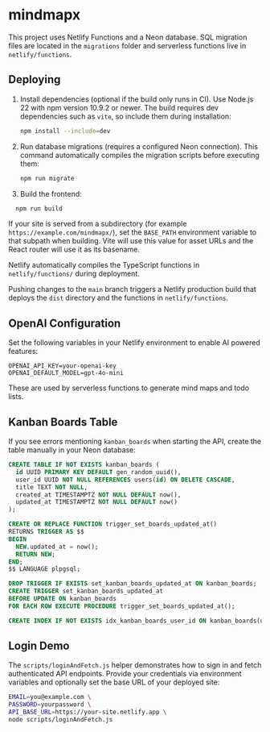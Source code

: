 # mindmapx

This project uses Netlify Functions and a Neon database. SQL migration files are located in the `migrations` folder and serverless functions live in `netlify/functions`.

## Deploying

1. Install dependencies (optional if the build only runs in CI). Use Node.js 22
   with npm version 10.9.2 or newer. The build requires dev dependencies such as
   `vite`, so include them during installation:
   ```bash
   npm install --include=dev
   ```
2. Run database migrations (requires a configured Neon connection). This command
   automatically compiles the migration scripts before executing them:
   ```bash
   npm run migrate
   ```
3. Build the frontend:
```bash
  npm run build
```

If your site is served from a subdirectory (for example
`https://example.com/mindmapx/`), set the `BASE_PATH` environment variable to
that subpath when building. Vite will use this value for asset URLs and the
React router will use it as its basename.

Netlify automatically compiles the TypeScript functions in
`netlify/functions/` during deployment.

Pushing changes to the `main` branch triggers a Netlify production build that deploys the `dist` directory and the functions in `netlify/functions`.

## OpenAI Configuration

Set the following variables in your Netlify environment to enable AI powered features:

```
OPENAI_API_KEY=your-openai-key
OPENAI_DEFAULT_MODEL=gpt-4o-mini
```

These are used by serverless functions to generate mind maps and todo lists.

## Kanban Boards Table

If you see errors mentioning `kanban_boards` when starting the API, create the table manually in your Neon database:

```sql
CREATE TABLE IF NOT EXISTS kanban_boards (
  id UUID PRIMARY KEY DEFAULT gen_random_uuid(),
  user_id UUID NOT NULL REFERENCES users(id) ON DELETE CASCADE,
  title TEXT NOT NULL,
  created_at TIMESTAMPTZ NOT NULL DEFAULT now(),
  updated_at TIMESTAMPTZ NOT NULL DEFAULT now()
);

CREATE OR REPLACE FUNCTION trigger_set_boards_updated_at()
RETURNS TRIGGER AS $$
BEGIN
  NEW.updated_at = now();
  RETURN NEW;
END;
$$ LANGUAGE plpgsql;

DROP TRIGGER IF EXISTS set_kanban_boards_updated_at ON kanban_boards;
CREATE TRIGGER set_kanban_boards_updated_at
BEFORE UPDATE ON kanban_boards
FOR EACH ROW EXECUTE PROCEDURE trigger_set_boards_updated_at();

CREATE INDEX IF NOT EXISTS idx_kanban_boards_user_id ON kanban_boards(user_id);
```

## Login Demo

The `scripts/loginAndFetch.js` helper demonstrates how to sign in and fetch
authenticated API endpoints. Provide your credentials via environment variables
and optionally set the base URL of your deployed site:

```bash
EMAIL=you@example.com \
PASSWORD=yourpassword \
API_BASE_URL=https://your-site.netlify.app \
node scripts/loginAndFetch.js
```
